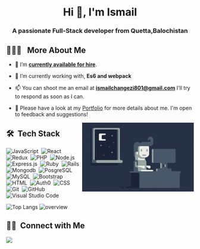 <h1 align="center">Hi 👋, I'm Ismail</h1>
<h3 align="center">A passionate Full-Stack developer from Quetta,Balochistan</h3>

## 👨🏻‍💻 &nbsp; More About Me

- 🌱 I’m **[currently available for hire]()**.

- 🔭 I’m currently working with, **Es6 and webpack**

- 📫 You can shoot me an email at **ismailchangezi801@gmail.com** I'll try to respond as soon as I can.

- 📄  Please have a look at my [Portfolio](https:///) for more details about me. I'm open to feedback and suggestions!

<img alt="Night Coding" src="https://raw.githubusercontent.com/AVS1508/AVS1508/master/assets/Night-Coding.gif" align="right"/>

## 🛠 &nbsp;Tech Stack

![JavaScript](https://img.shields.io/badge/-JavaScript-05122A?style=flat&logo=javascript)&nbsp;
![React](https://img.shields.io/badge/-React-05122A?style=flat&logo=react)&nbsp;
![Redux](https://img.shields.io/badge/-Redux-05122A?style=flat&logo=redux)&nbsp;
![PHP](https://img.shields.io/badge/-PHP-05122A?style=flat&logo=php)&nbsp;
![Node.js](https://img.shields.io/badge/-Node.js-05122A?style=flat&logo=node.js)&nbsp;
![Express.js](https://img.shields.io/badge/-Express.js-05122A?style=flat&logo=express)&nbsp;
![Ruby](https://img.shields.io/badge/-Ruby-05122A?style=flat&logo=ruby&logoColor=red)&nbsp;
![Rails](https://img.shields.io/badge/-Rails-05122A?style=flat&logo=ruby-on-rails&logoColor=red)&nbsp;
![Mongodb](https://img.shields.io/badge/-Mongodb-05122A?style=flat&logo=mongodb)&nbsp;
![PosgreSQL](https://img.shields.io/badge/-PosgreSQL-05122A?style=flat&logo=postgresql)&nbsp;
![MySQL](https://img.shields.io/badge/-MySQL-05122A?style=flat&logo=mysql)&nbsp;
![Bootstrap](https://img.shields.io/badge/-Bootstrap-05122A?style=flat&logo=bootstrap&logoColor=563D7C)
![HTML](https://img.shields.io/badge/-HTML-05122A?style=flat&logo=HTML5)&nbsp;
![Auth0](https://img.shields.io/badge/-Auth0-05122A?style=flat&logo=auth0)&nbsp;
![CSS](https://img.shields.io/badge/-CSS-05122A?style=flat&logo=CSS3&logoColor=1572B6)&nbsp;
![Git](https://img.shields.io/badge/-Git-05122A?style=flat&logo=git)&nbsp;
![GitHub](https://img.shields.io/badge/-GitHub-05122A?style=flat&logo=github)&nbsp;
![Visual Studio Code](https://img.shields.io/badge/-Visual%20Studio%20Code-05122A?style=flat&logo=visual-studio-code&logoColor=007ACC)&nbsp;


![Top Langs](https://github-readme-stats.vercel.app/api/top-langs/?username=IsmailChangezi&langs_count=8)
![overview](https://github-readme-streak-stats.herokuapp.com/?user=IsmailChangezi&)

## 🤝🏻 &nbsp;Connect with Me

<a href="mailto:ismailchangezi801@gmail.com"><img src="https://img.shields.io/badge/-ismailchangezi801@gmail-D14836?style=flat&logo=Gmail&logoColor=white"/></a>

